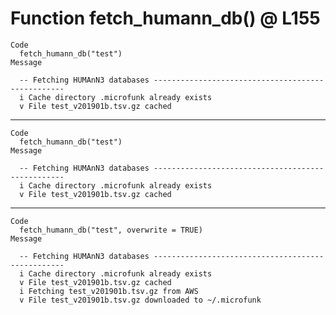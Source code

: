 # Function fetch_humann_db() @ L155

    Code
      fetch_humann_db("test")
    Message
      
      -- Fetching HUMAnN3 databases --------------------------------------------------
      i Cache directory .microfunk already exists
      v File test_v201901b.tsv.gz cached

---

    Code
      fetch_humann_db("test")
    Message
      
      -- Fetching HUMAnN3 databases --------------------------------------------------
      i Cache directory .microfunk already exists
      v File test_v201901b.tsv.gz cached

---

    Code
      fetch_humann_db("test", overwrite = TRUE)
    Message
      
      -- Fetching HUMAnN3 databases --------------------------------------------------
      i Cache directory .microfunk already exists
      v File test_v201901b.tsv.gz cached
      i Fetching test_v201901b.tsv.gz from AWS
      v File test_v201901b.tsv.gz downloaded to ~/.microfunk

